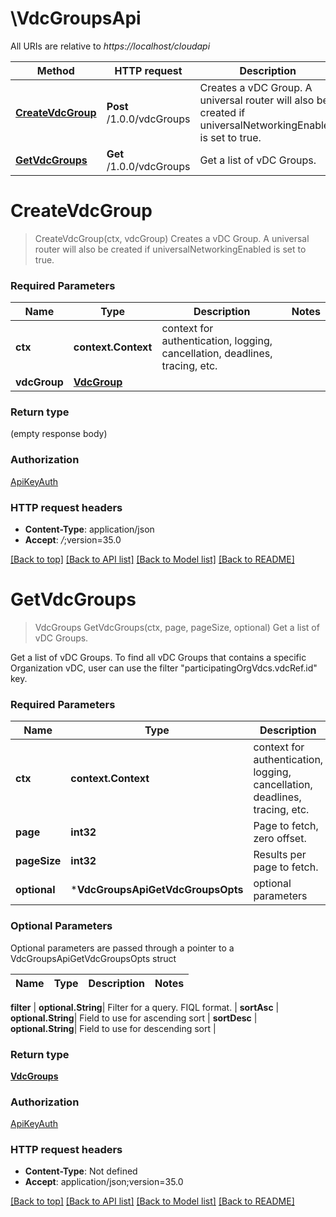 # \VdcGroupsApi

All URIs are relative to *https://localhost/cloudapi*

Method | HTTP request | Description
------------- | ------------- | -------------
[**CreateVdcGroup**](VdcGroupsApi.md#CreateVdcGroup) | **Post** /1.0.0/vdcGroups | Creates a vDC Group. A universal router will also be created if universalNetworkingEnabled is set to true.
[**GetVdcGroups**](VdcGroupsApi.md#GetVdcGroups) | **Get** /1.0.0/vdcGroups | Get a list of vDC Groups.


# **CreateVdcGroup**
> CreateVdcGroup(ctx, vdcGroup)
Creates a vDC Group. A universal router will also be created if universalNetworkingEnabled is set to true.

### Required Parameters

Name | Type | Description  | Notes
------------- | ------------- | ------------- | -------------
 **ctx** | **context.Context** | context for authentication, logging, cancellation, deadlines, tracing, etc.
  **vdcGroup** | [**VdcGroup**](VdcGroup.md)|  | 

### Return type

 (empty response body)

### Authorization

[ApiKeyAuth](../README.md#ApiKeyAuth)

### HTTP request headers

 - **Content-Type**: application/json
 - **Accept**: *_/_*;version=35.0

[[Back to top]](#) [[Back to API list]](../README.md#documentation-for-api-endpoints) [[Back to Model list]](../README.md#documentation-for-models) [[Back to README]](../README.md)

# **GetVdcGroups**
> VdcGroups GetVdcGroups(ctx, page, pageSize, optional)
Get a list of vDC Groups.

Get a list of vDC Groups. To find all vDC Groups that contains a specific Organization vDC, user can use the filter \"participatingOrgVdcs.vdcRef.id\" key. 

### Required Parameters

Name | Type | Description  | Notes
------------- | ------------- | ------------- | -------------
 **ctx** | **context.Context** | context for authentication, logging, cancellation, deadlines, tracing, etc.
  **page** | **int32**| Page to fetch, zero offset. | [default to 1]
  **pageSize** | **int32**| Results per page to fetch. | [default to 25]
 **optional** | ***VdcGroupsApiGetVdcGroupsOpts** | optional parameters | nil if no parameters

### Optional Parameters
Optional parameters are passed through a pointer to a VdcGroupsApiGetVdcGroupsOpts struct

Name | Type | Description  | Notes
------------- | ------------- | ------------- | -------------


 **filter** | **optional.String**| Filter for a query.  FIQL format. | 
 **sortAsc** | **optional.String**| Field to use for ascending sort | 
 **sortDesc** | **optional.String**| Field to use for descending sort | 

### Return type

[**VdcGroups**](VdcGroups.md)

### Authorization

[ApiKeyAuth](../README.md#ApiKeyAuth)

### HTTP request headers

 - **Content-Type**: Not defined
 - **Accept**: application/json;version=35.0

[[Back to top]](#) [[Back to API list]](../README.md#documentation-for-api-endpoints) [[Back to Model list]](../README.md#documentation-for-models) [[Back to README]](../README.md)

